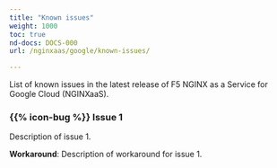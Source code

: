 ```yaml
---
title: "Known issues"
weight: 1000
toc: true
nd-docs: DOCS-000
url: /nginxaas/google/known-issues/

---
```


List of known issues in the latest release of F5 NGINX as a Service for Google Cloud (NGINXaaS).

### {{% icon-bug %}} Issue 1

Description of issue 1.

**Workaround**: Description of workaround for issue 1.
